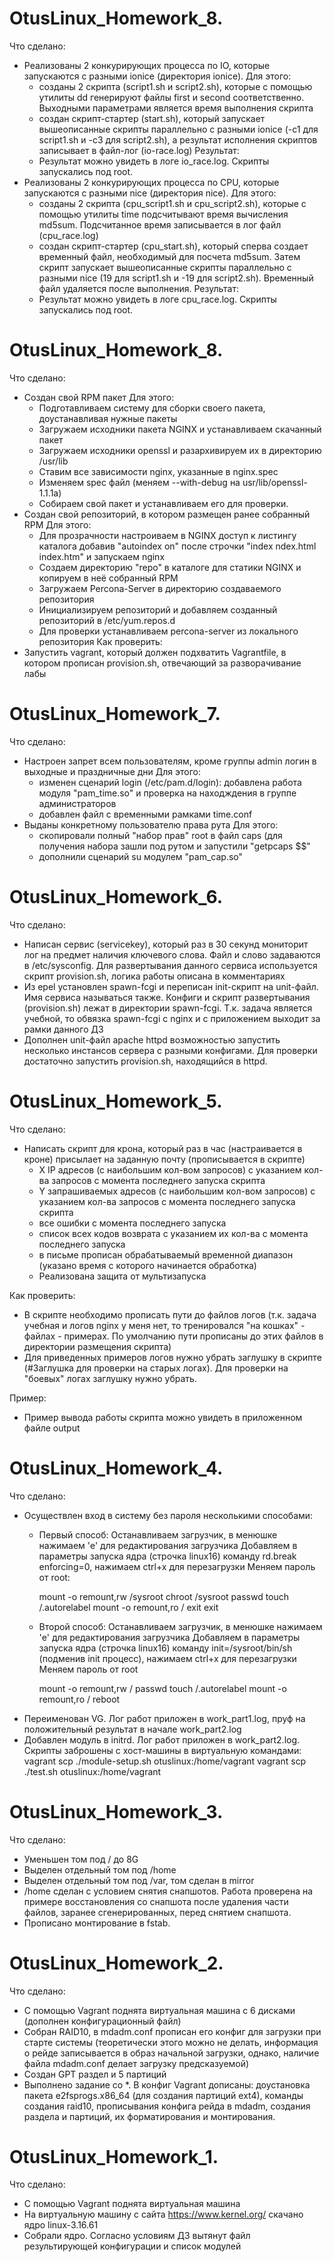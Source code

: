 # OtusLinux_Homework_8.
Что сделано:
- Реализованы 2 конкурирующих процесса по IO, которые запускаются с разными ionice (директория ionice).
  Для этого:
    - созданы 2 скрипта (script1.sh и script2.sh), которые с помощью утилиты dd генерируют файлы first и second соответственно. Выходными параметрами является время выполнения скрипта
    - создан скрипт-стартер (start.sh), который запускает вышеописанные скрипты параллельно с разными ionice (-c1 для script1.sh и -c3 для script2.sh), а результат исполнения скриптов записывает в файл-лог (io-race.log)
  Результат:
    - Результат можно увидеть в логе io_race.log. Скрипты запускались под root.
- Реализованы 2 конкурирующих процесса по CPU, которые запускаются с разными nice (директория nice).
  Для этого:
    - созданы 2 скрипта (cpu_script1.sh и cpu_script2.sh), которые с помощью утилиты time подсчитывают время вычисления md5sum. Подсчитанное время записывается в лог файл (cpu_race.log)
    - создан скрипт-стартер (cpu_start.sh), который сперва создает временный файл, необходимый для посчета md5sum. Затем скрипт запускает вышеописанные скрипты параллельно с разными nice (19 для script1.sh и -19 для script2.sh). Временный файл удаляется после выполнения.
  Результат:
    - Результат можно увидеть в логе cpu_race.log. Скрипты запускались под root.

# OtusLinux_Homework_8.
Что сделано:
- Создан свой RPM пакет 
  Для этого:
    - Подготавливаем систему для сборки своего пакета, доустанавливая нужные пакеты
    - Загружаем исходники пакета NGINX и устанавливаем скачанный пакет
    - Загружаем исходники openssl и разархивируем их в директорию /usr/lib
    - Ставим все зависимости nginx, указанные в nginx.spec
    - Изменяем spec файл (меняем --with-debug на usr/lib/openssl-1.1.1a)
    - Собираем свой пакет и устанавливаем его для проверки.
- Создан свой репозиторий, в котором размещен ранее собранный RPM
  Для этого:
    - Для прозрачности настроиваем в NGINX доступ к листингу каталога добавив "autoindex on" после строчки "index  ndex.html index.htm" и запускаем nginx
    - Создаем директорию "repo" в каталоге для статики NGINX и копируем в неё собранный RPM 
    - Загружаем Percona-Server в директорию создаваемого репозитория
    - Инициализируем репозиторий и добавляем созданный репозиторий в /etc/yum.repos.d
    - Для проверки устанавливаем percona-server из локального репозитория
Как проверить:
- Запустить vagrant, который должен подхватить Vagrantfile, в котором прописан provision.sh, отвечающий за разворачивание лабы

# OtusLinux_Homework_7.
Что сделано:
- Настроен запрет всем пользователям, кроме группы admin логин в выходные и праздничные дни
  Для этого:
    - изменен сценарий login (/etc/pam.d/login): добавлена работа модуля "pam_time.so" и проверка на находждения в группе администраторов
    - добавлен файл с временными рамками time.conf
- Выданы конкретному пользователю права рута 
  Для этого:
    - скопировали полный "набор прав" root в файл caps (для получения набора зашли под рутом и запустили "getpcaps $$"
    - дополнили сценарий su модулем "pam_cap.so"

# OtusLinux_Homework_6.
Что сделано:
- Написан сервис (servicekey), который раз в 30 секунд мониторит лог на предмет наличия ключевого слова. Файл и слово задаваются в /etc/sysconfig. Для развертывания данного сервиса используется скрипт provision.sh, логика работы описана в комментариях
- Из epel установлен spawn-fcgi и переписан init-скрипт на unit-файл. Имя сервиса называться также. Конфиги и скрипт развертывания (provision.sh) лежат в директории spawn-fcgi. Т.к. задача является учебной, то обвязка spawn-fcgi с nginx и с приложением выходит за рамки данного ДЗ
- Дополнен unit-файл apache httpd возможностью запустить несколько инстансов сервера с разными конфигами. Для проверки достаточно запустить provision.sh, находящийся в httpd. 
  
# OtusLinux_Homework_5.
Что сделано:
- Написать скрипт для крона, который раз в час (настраивается в кроне) присылает на заданную почту (прописывается в скрипте)
    - X IP адресов (с наибольшим кол-вом запросов) с указанием кол-ва запросов c момента последнего запуска скрипта
    - Y запрашиваемых адресов (с наибольшим кол-вом запросов) с указанием кол-ва запросов c момента последнего запуска скрипта
    - все ошибки c момента последнего запуска
    - список всех кодов возврата с указанием их кол-ва с момента последнего запуска
    - в письме прописан обрабатываемый временной диапазон (указано время с которого начинается обработка)
    - Реализована защита от мультизапуска

Как проверить:
- В скрипте необходимо прописать пути до файлов логов (т.к. задача учебная и логов nginx у меня нет, то тренировался "на кошках" - файлах - примерах. По умолчанию пути прописаны до этих файлов в директории размещения скрипта)
- Для приведенных примеров логов нужно убрать заглушку в скрипте (#Заглушка для проверки на старых логах). Для проверки на "боевых" логах заглушку нужно убрать.

Пример:
- Пример вывода работы скрипта можно увидеть в приложенном файле output

# OtusLinux_Homework_4.
Что сделано:
- Осуществлен вход в систему без пароля несколькими способами:
    - Первый способ:
        Останавливаем загрузчик, в менюшке нажимаем 'e' для редактирования загрузчика
        Добавляем в параметры запуска ядра (строчка linux16) команду rd.break enforcing=0, нажимаем ctrl+x для перезагрузки
        Меняем пароль от root:

        mount -o remount,rw /sysroot
        chroot /sysroot
        passwd
        touch /.autorelabel
        mount -o remount,ro /
        exit
        exit

    - Второй способ:
        Останавливаем загрузчик, в менюшке нажимаем 'e' для редактирования загрузчика
        Добавляем в параметры запуска ядра (строчка linux16) команду init=/sysroot/bin/sh (подменив init процесс), нажимаем ctrl+x для перезагрузки
        Меняем пароль от root

        mount -o remount,rw /
        passwd
        touch /.autorelabel
        mount -o remount,ro /
        reboot
- Переименован VG. Лог работ приложен в work_part1.log, пруф на положительный результат в начале work_part2.log
- Добавлен модуль в initrd.  Лог работ приложен в work_part2.log. Скрипты заброшены с хост-машины в виртуальную командами:
    vagrant scp ./module-setup.sh otuslinux:/home/vagrant
    vagrant scp ./test.sh otuslinux:/home/vagrant


# OtusLinux_Homework_3.
Что сделано:
- Уменьшен том под / до 8G
- Выделен отдельный том под /home
- Выделен отдельный том под /var, том сделан в mirror
- /home сделан с условием снятия снапшотов. Работа проверена на примере восстановления со снапшота после удаления части файлов, заранее сгенерированных, перед снятием снапшота.
- Прописано монтирование в fstab.


# OtusLinux_Homework_2.
Что сделано:
- С помощью Vagrant поднята виртуальная машина c 6 дисками (дополнен конфигурационный файл)
- Собран RAID10, в mdadm.conf прописан его конфиг для загрузки при старте системы (теоретически этого можно не делать, информация о рейде записывается в образ начальной загрузки, однако, наличие файла mdadm.conf делает загрузку предсказуемой) 
- Создан GPT раздел и 5 партиций
- Выполнено задание со *. В конфиг Vagrant дописаны: доустановка пакета e2fsprogs.x86_64 (для создания партиций ext4), команды создания raid10, прописывания конфига рейда в mdadm, создания раздела и партиций, их форматирования и монтирования.


# OtusLinux_Homework_1.
Что сделано:
- С помощью Vagrant поднята виртуальная машина 
- На виртуальную машину с сайта https://www.kernel.org/ скачано ядро linux-3.16.61
- Собрали ядро. Согласно условиям ДЗ вытянут файл результирующей конфигурации и список модулей